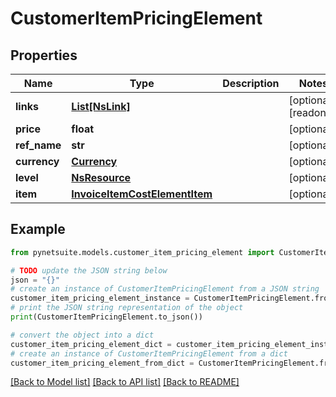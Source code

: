 # CustomerItemPricingElement


## Properties

Name | Type | Description | Notes
------------ | ------------- | ------------- | -------------
**links** | [**List[NsLink]**](NsLink.md) |  | [optional] [readonly] 
**price** | **float** |  | [optional] 
**ref_name** | **str** |  | [optional] 
**currency** | [**Currency**](Currency.md) |  | [optional] 
**level** | [**NsResource**](NsResource.md) |  | [optional] 
**item** | [**InvoiceItemCostElementItem**](InvoiceItemCostElementItem.md) |  | [optional] 

## Example

```python
from pynetsuite.models.customer_item_pricing_element import CustomerItemPricingElement

# TODO update the JSON string below
json = "{}"
# create an instance of CustomerItemPricingElement from a JSON string
customer_item_pricing_element_instance = CustomerItemPricingElement.from_json(json)
# print the JSON string representation of the object
print(CustomerItemPricingElement.to_json())

# convert the object into a dict
customer_item_pricing_element_dict = customer_item_pricing_element_instance.to_dict()
# create an instance of CustomerItemPricingElement from a dict
customer_item_pricing_element_from_dict = CustomerItemPricingElement.from_dict(customer_item_pricing_element_dict)
```
[[Back to Model list]](../README.md#documentation-for-models) [[Back to API list]](../README.md#documentation-for-api-endpoints) [[Back to README]](../README.md)


